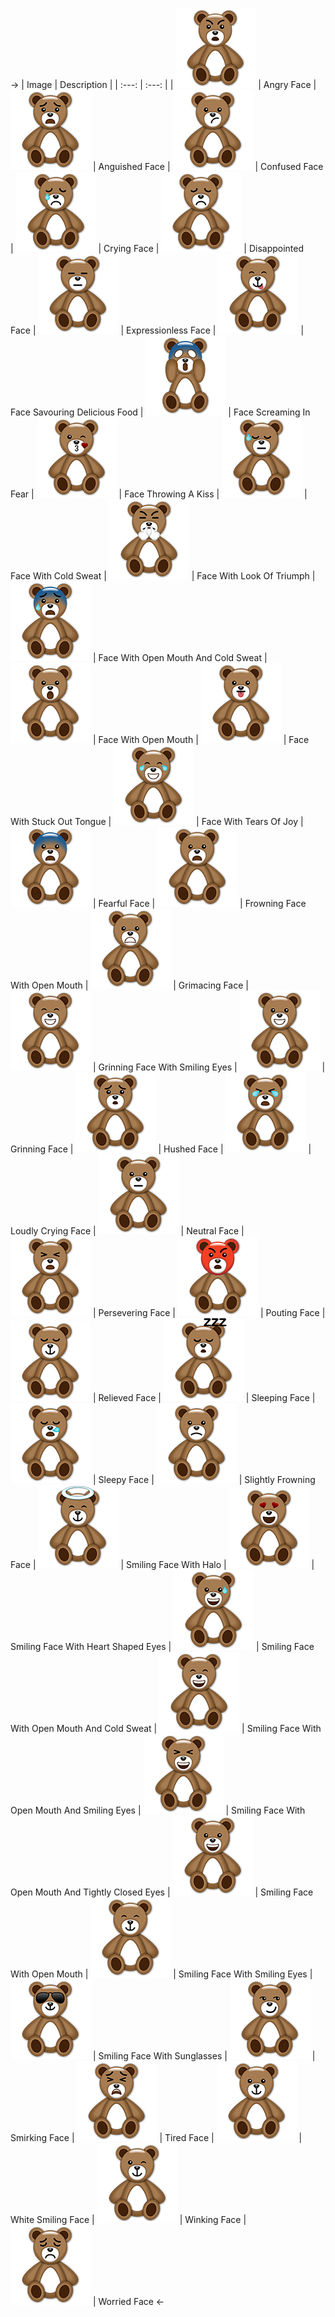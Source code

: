 ->
| Image | Description |
| :---: | :---: |
| ![Image of Angry Face ](https://raw.githubusercontent.com/JustOneMoreBlock/TeddyBear/master/128x128/angry-face.png) | Angry Face 
| ![Image of Anguished Face ](https://raw.githubusercontent.com/JustOneMoreBlock/TeddyBear/master/128x128/anguished-face.png) | Anguished Face 
| ![Image of Confused Face ](https://raw.githubusercontent.com/JustOneMoreBlock/TeddyBear/master/128x128/confused-face.png) | Confused Face 
| ![Image of Crying Face ](https://raw.githubusercontent.com/JustOneMoreBlock/TeddyBear/master/128x128/crying-face.png) | Crying Face 
| ![Image of Disappointed Face ](https://raw.githubusercontent.com/JustOneMoreBlock/TeddyBear/master/128x128/disappointed-face.png) | Disappointed Face 
| ![Image of Expressionless Face ](https://raw.githubusercontent.com/JustOneMoreBlock/TeddyBear/master/128x128/expressionless-face.png) | Expressionless Face 
| ![Image of Face Savouring Delicious Food ](https://raw.githubusercontent.com/JustOneMoreBlock/TeddyBear/master/128x128/face-savouring-delicious-food.png) | Face Savouring Delicious Food 
| ![Image of Face Screaming In Fear ](https://raw.githubusercontent.com/JustOneMoreBlock/TeddyBear/master/128x128/face-screaming-in-fear.png) | Face Screaming In Fear 
| ![Image of Face Throwing A Kiss ](https://raw.githubusercontent.com/JustOneMoreBlock/TeddyBear/master/128x128/face-throwing-a-kiss.png) | Face Throwing A Kiss 
| ![Image of Face With Cold Sweat ](https://raw.githubusercontent.com/JustOneMoreBlock/TeddyBear/master/128x128/face-with-cold-sweat.png) | Face With Cold Sweat 
| ![Image of Face With Look Of Triumph ](https://raw.githubusercontent.com/JustOneMoreBlock/TeddyBear/master/128x128/face-with-look-of-triumph.png) | Face With Look Of Triumph 
| ![Image of Face With Open Mouth And Cold Sweat ](https://raw.githubusercontent.com/JustOneMoreBlock/TeddyBear/master/128x128/face-with-open-mouth-and-cold-sweat.png) | Face With Open Mouth And Cold Sweat 
| ![Image of Face With Open Mouth ](https://raw.githubusercontent.com/JustOneMoreBlock/TeddyBear/master/128x128/face-with-open-mouth.png) | Face With Open Mouth 
| ![Image of Face With Stuck Out Tongue ](https://raw.githubusercontent.com/JustOneMoreBlock/TeddyBear/master/128x128/face-with-stuck-out-tongue.png) | Face With Stuck Out Tongue 
| ![Image of Face With Tears Of Joy ](https://raw.githubusercontent.com/JustOneMoreBlock/TeddyBear/master/128x128/face-with-tears-of-joy.png) | Face With Tears Of Joy 
| ![Image of Fearful Face ](https://raw.githubusercontent.com/JustOneMoreBlock/TeddyBear/master/128x128/fearful-face.png) | Fearful Face 
| ![Image of Frowning Face With Open Mouth ](https://raw.githubusercontent.com/JustOneMoreBlock/TeddyBear/master/128x128/frowning-face-with-open-mouth.png) | Frowning Face With Open Mouth 
| ![Image of Grimacing Face ](https://raw.githubusercontent.com/JustOneMoreBlock/TeddyBear/master/128x128/grimacing-face.png) | Grimacing Face 
| ![Image of Grinning Face With Smiling Eyes ](https://raw.githubusercontent.com/JustOneMoreBlock/TeddyBear/master/128x128/grinning-face-with-smiling-eyes.png) | Grinning Face With Smiling Eyes 
| ![Image of Grinning Face ](https://raw.githubusercontent.com/JustOneMoreBlock/TeddyBear/master/128x128/grinning-face.png) | Grinning Face 
| ![Image of Hushed Face ](https://raw.githubusercontent.com/JustOneMoreBlock/TeddyBear/master/128x128/hushed-face.png) | Hushed Face 
| ![Image of Loudly Crying Face ](https://raw.githubusercontent.com/JustOneMoreBlock/TeddyBear/master/128x128/loudly-crying-face.png) | Loudly Crying Face 
| ![Image of Neutral Face ](https://raw.githubusercontent.com/JustOneMoreBlock/TeddyBear/master/128x128/neutral-face.png) | Neutral Face 
| ![Image of Persevering Face ](https://raw.githubusercontent.com/JustOneMoreBlock/TeddyBear/master/128x128/persevering-face.png) | Persevering Face 
| ![Image of Pouting Face ](https://raw.githubusercontent.com/JustOneMoreBlock/TeddyBear/master/128x128/pouting-face.png) | Pouting Face 
| ![Image of Relieved Face ](https://raw.githubusercontent.com/JustOneMoreBlock/TeddyBear/master/128x128/relieved-face.png) | Relieved Face 
| ![Image of Sleeping Face ](https://raw.githubusercontent.com/JustOneMoreBlock/TeddyBear/master/128x128/sleeping-face.png) | Sleeping Face 
| ![Image of Sleepy Face ](https://raw.githubusercontent.com/JustOneMoreBlock/TeddyBear/master/128x128/sleepy-face.png) | Sleepy Face 
| ![Image of Slightly Frowning Face ](https://raw.githubusercontent.com/JustOneMoreBlock/TeddyBear/master/128x128/slightly-frowning-face.png) | Slightly Frowning Face 
| ![Image of Smiling Face With Halo ](https://raw.githubusercontent.com/JustOneMoreBlock/TeddyBear/master/128x128/smiling-face-with-halo.png) | Smiling Face With Halo 
| ![Image of Smiling Face With Heart Shaped Eyes ](https://raw.githubusercontent.com/JustOneMoreBlock/TeddyBear/master/128x128/smiling-face-with-heart-shaped-eyes.png) | Smiling Face With Heart Shaped Eyes 
| ![Image of Smiling Face With Open Mouth And Cold Sweat ](https://raw.githubusercontent.com/JustOneMoreBlock/TeddyBear/master/128x128/smiling-face-with-open-mouth-and-cold-sweat.png) | Smiling Face With Open Mouth And Cold Sweat 
| ![Image of Smiling Face With Open Mouth And Smiling Eyes ](https://raw.githubusercontent.com/JustOneMoreBlock/TeddyBear/master/128x128/smiling-face-with-open-mouth-and-smiling-eyes.png) | Smiling Face With Open Mouth And Smiling Eyes 
| ![Image of Smiling Face With Open Mouth And Tightly Closed Eyes ](https://raw.githubusercontent.com/JustOneMoreBlock/TeddyBear/master/128x128/smiling-face-with-open-mouth-and-tightly-closed-eyes.png) | Smiling Face With Open Mouth And Tightly Closed Eyes 
| ![Image of Smiling Face With Open Mouth ](https://raw.githubusercontent.com/JustOneMoreBlock/TeddyBear/master/128x128/smiling-face-with-open-mouth.png) | Smiling Face With Open Mouth 
| ![Image of Smiling Face With Smiling Eyes ](https://raw.githubusercontent.com/JustOneMoreBlock/TeddyBear/master/128x128/smiling-face-with-smiling-eyes.png) | Smiling Face With Smiling Eyes 
| ![Image of Smiling Face With Sunglasses ](https://raw.githubusercontent.com/JustOneMoreBlock/TeddyBear/master/128x128/smiling-face-with-sunglasses.png) | Smiling Face With Sunglasses 
| ![Image of Smirking Face ](https://raw.githubusercontent.com/JustOneMoreBlock/TeddyBear/master/128x128/smirking-face.png) | Smirking Face 
| ![Image of Tired Face ](https://raw.githubusercontent.com/JustOneMoreBlock/TeddyBear/master/128x128/tired-face.png) | Tired Face 
| ![Image of White Smiling Face ](https://raw.githubusercontent.com/JustOneMoreBlock/TeddyBear/master/128x128/white-smiling-face.png) | White Smiling Face 
| ![Image of Winking Face ](https://raw.githubusercontent.com/JustOneMoreBlock/TeddyBear/master/128x128/winking-face.png) | Winking Face 
| ![Image of Worried Face ](https://raw.githubusercontent.com/JustOneMoreBlock/TeddyBear/master/128x128/worried-face.png) | Worried Face
<-
